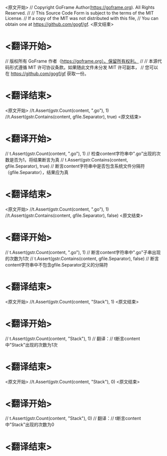 
<原文开始>
// Copyright GoFrame Author(https://goframe.org). All Rights Reserved.
//
// This Source Code Form is subject to the terms of the MIT License.
// If a copy of the MIT was not distributed with this file,
// You can obtain one at https://github.com/gogf/gf.
<原文结束>

# <翻译开始>
// 版权所有 GoFrame 作者（https://goframe.org）。保留所有权利。
//
// 本源代码形式遵循 MIT 许可协议条款。如果随此文件未分发 MIT 许可副本，
// 您可以在 https://github.com/gogf/gf 获取一份。
# <翻译结束>












<原文开始>
		//t.Assert(gstr.Count(content, ".go"), 1)
		//t.Assert(gstr.Contains(content, gfile.Separator), true)
<原文结束>

# <翻译开始>
// t.Assert(gstr.Count(content, ".go"), 1)
// 检查content字符串中".go"出现的次数是否为1，将结果断言为真
// t.Assert(gstr.Contains(content, gfile.Separator), true)
// 断言content字符串中是否包含系统文件分隔符（gfile.Separator），结果应为真
# <翻译结束>


<原文开始>
		//t.Assert(gstr.Count(content, ".go"), 1)
		//t.Assert(gstr.Contains(content, gfile.Separator), false)
<原文结束>

# <翻译开始>
// t.Assert(gstr.Count(content, ".go"), 1) // 断言content字符串中".go"子串出现的次数为1次
// t.Assert(gstr.Contains(content, gfile.Separator), false) // 断言content字符串中不包含gfile.Separator定义的分隔符
# <翻译结束>


<原文开始>
//t.Assert(gstr.Count(content, "Stack"), 1)
<原文结束>

# <翻译开始>
// t.Assert(gstr.Count(content, "Stack"), 1) // 翻译：// t断言content中"Stack"出现的次数为1次
# <翻译结束>


<原文开始>
//t.Assert(gstr.Count(content, "Stack"), 0)
<原文结束>

# <翻译开始>
// t.Assert(gstr.Count(content, "Stack"), 0) // 翻译：// t断言content中"Stack"出现的次数为0
# <翻译结束>

